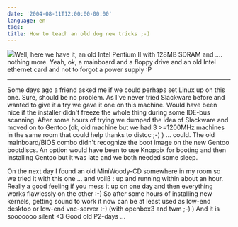 ```yaml
---
date: '2004-08-11T12:00:00-00:00'
language: en
tags:
title: How to teach an old dog new tricks ;-)
---
```



<p><a href="http://weblog.zerokspot.com/wp-content/kiste.jpg" class="left"><img src="http://weblog.zerokspot.com/wp-content/kiste.small.jpg"/></a>Well, here we have it, an old Intel Pentium II with 128MB SDRAM and .... nothing more. Yeah, ok, a mainboard and a floppy drive and an old Intel ethernet card and not to forgot a power supply :P</p>

-------------------------------



<p>Some days ago a friend asked me if we could perhaps set Linux up on this one. Sure, should be no problem. As I've never tried Slackware before and wanted to give it a try we gave it one on this machine. Would have been nice if the installer didn't freeze the whole thing during some IDE-bus scanning. After some hours of trying we dumped the idea of Slackware and moved on to Gentoo (ok, old machine but we had 3  >=1200MHz machines in the same room that could help thanks to distcc ;-) ) ... could. The old mainboard/BIOS combo didn't recognize the boot image on the new Gentoo bootdiscs. An option would have been to use Knoppix for booting and then installing Gentoo but it was late and we both needed some sleep.</p>



<p>On the next day I found an old MiniWoody-CD somewhere in my room so we tried it with this one ... and voilß : up and running within about an hour. Really a good feeling if you mess it up on one day and then everything works flawlessly on the other :-) So after some hours of installing new kernels, getting sound to work it now can be at least used as low-end desktop or low-end vnc-server :-) (with openbox3 and twm ;-) ) And it is sooooooo silent <3 Good old P2-days ...</p>
